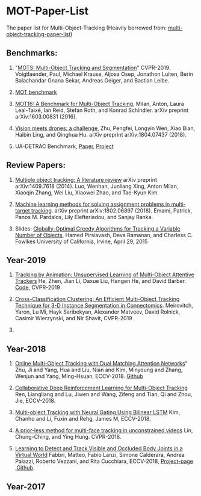 # MOT-Paper-List
The paper list for Multi-Object-Tracking (Heavily borrowed from: [multi-object-tracking-paper-list](https://github.com/SpyderXu/multi-object-tracking-paper-list))


## Benchmarks: 
1. "[MOTS: Multi-Object Tracking and Segmentation](https://arxiv.org/pdf/1902.03604)" CVPR-2019. 
Voigtlaender, Paul, Michael Krause, Aljosa Osep, Jonathon Luiten, Berin Balachandar Gnana Sekar, Andreas Geiger, and Bastian Leibe. 

2. [MOT benchmark](https://motchallenge.net/) 

3. [MOT16: A Benchmark for Multi-Object Tracking](https://arxiv.org/pdf/1603.00831), Milan, Anton, Laura Leal-Taixé, Ian Reid, Stefan Roth, and Konrad Schindler. arXiv preprint arXiv:1603.00831 (2016).

4. [Vision meets drones: a challenge](https://arxiv.org/pdf/1804.07437), Zhu, Pengfei, Longyin Wen, Xiao Bian, Haibin Ling, and Qinghua Hu. arXiv preprint arXiv:1804.07437 (2018). 

5. UA-DETRAC Benchmark, [Paper](https://detrac-db.rit.albany.edu/Data/DETRAC-benchmark-report.pdf), [Project](https://detrac-db.rit.albany.edu/)




## Review Papers: 
1. [Multiple object tracking: A literature review](https://arxiv.org/pdf/1409.7618.pdf) arXiv preprint arXiv:1409.7618 (2014).
Luo, Wenhan, Junliang Xing, Anton Milan, Xiaoqin Zhang, Wei Liu, Xiaowei Zhao, and Tae-Kyun Kim. 

2. [Machine learning methods for solving assignment problems in multi-target tracking](https://arxiv.org/pdf/1802.06897). arXiv preprint arXiv:1802.06897 (2018). 
Emami, Patrick, Panos M. Pardalos, Lily Elefteriadou, and Sanjay Ranka. 

3. Slides: [Globally-Optimal Greedy Algorithms for Tracking a Variable Number of Objects](http://vision.stanford.edu/teaching/cs231b_spring1415/slides/greedy_fahim_albert.pdf), Hamed Pirsiavash, Deva Ramanan, and Charless C. Fowlkes University of California, Irvine, April 29, 2015




## Year-2019 
1. [Tracking by Animation: Unsupervised Learning of Multi-Object Attentive Trackers](https://arxiv.org/pdf/1809.03137) 
He, Zhen, Jian Li, Daxue Liu, Hangen He, and David Barber. [Code](https://github.com/zhen-he/tracking-by-animation), CVPR-2019 

2. [Cross-Classification Clustering: An Efficient Multi-Object Tracking Technique for 3-D Instance Segmentation in Connectomics](http://openaccess.thecvf.com/content_CVPR_2019/papers/Meirovitch_Cross-Classification_Clustering_An_Efficient_Multi-Object_Tracking_Technique_for_3-D_Instance_CVPR_2019_paper.pdf). Meirovitch, Yaron, Lu Mi, Hayk Saribekyan, Alexander Matveev, David Rolnick, Casimir Wierzynski, and Nir Shavit, CVPR-2019 

3. 



## Year-2018 
1. [Online Multi-Object Tracking with Dual Matching Attention Networks](http://openaccess.thecvf.com/content_ECCV_2018/papers/Ji_Zhu_Online_Multi-Object_Tracking_ECCV_2018_paper.pdf)"
Zhu, Ji and Yang, Hua and Liu, Nian and Kim, Minyoung and Zhang, Wenjun and Yang, Ming-Hsuan, ECCV-2018. 
[Github](https://github.com/jizhu1023/DMAN_MOT)

2. [Collaborative Deep Reinforcement Learning for Multi-Object Tracking](http://openaccess.thecvf.com/content_ECCV_2018/papers/Liangliang_Ren_Collaborative_Deep_Reinforcement_ECCV_2018_paper.pdf)
Ren, Liangliang and Lu, Jiwen and Wang, Zifeng and Tian, Qi and Zhou, Jie, ECCV-2018. 

3. [Multi-object Tracking with Neural Gating Using Bilinear LSTM](http://openaccess.thecvf.com/content_ECCV_2018/papers/Chanho_Kim_Multi-object_Tracking_with_ECCV_2018_paper.pdf) 
Kim, Chanho and Li, Fuxin and Rehg, James M, ECCV-2018. 

4. [A prior-less method for multi-face tracking in unconstrained videos](http://openaccess.thecvf.com/content_cvpr_2018/papers/Lin_A_Prior-Less_Method_CVPR_2018_paper.pdf)
Lin, Chung-Ching, and Ying Hung. CVPR-2018. 

5. [Learning to Detect and Track Visible and Occluded Body Joints in a Virtual World](http://openaccess.thecvf.com/content_ECCV_2018/papers/Matteo_Fabbri_Learning_to_Detect_ECCV_2018_paper.pdf)
Fabbri, Matteo, Fabio Lanzi, Simone Calderara, Andrea Palazzi, Roberto Vezzani, and Rita Cucchiara, ECCV-2018, [Project-page](http://imagelab.ing.unimore.it/jta)
,[Github](https://github.com/fabbrimatteo/JTA-Dataset). 





## Year-2017 





































































